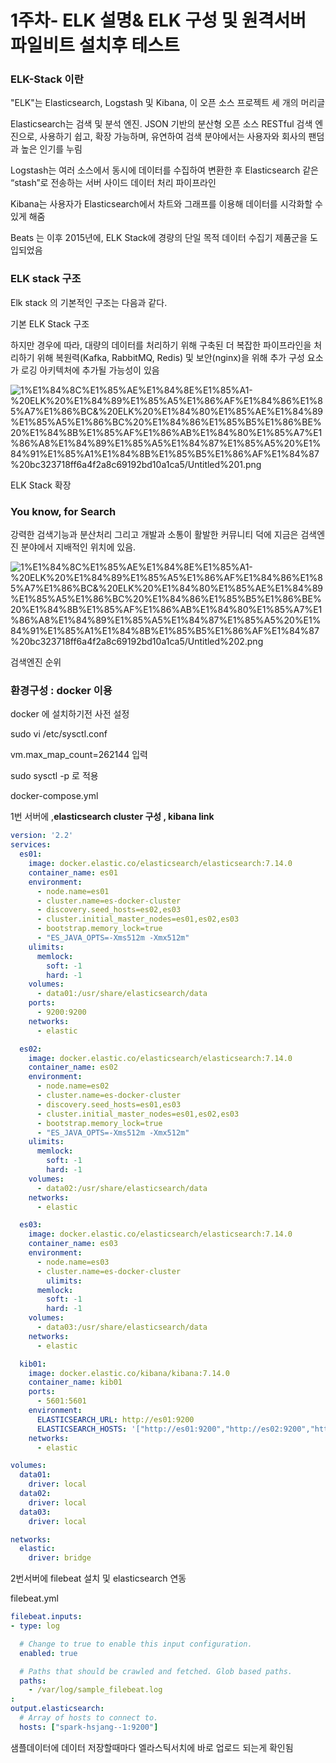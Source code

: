 # 1주차- ELK 설명& ELK 구성 및 원격서버 파일비트 설치후 테스트

### ELK-Stack 이란

"ELK"는 Elasticsearch, Logstash 및 Kibana, 이 오픈 소스 프로젝트 세 개의 머리글

Elasticsearch는 검색 및 분석 엔진. JSON 기반의 분산형 오픈 소스 RESTful 검색 엔진으로, 사용하기 쉽고, 확장 가능하며, 유연하여 검색 분야에서는 사용자와 회사의 팬덤과 높은 인기를 누림

 Logstash는 여러 소스에서 동시에 데이터를 수집하여 변환한 후 Elasticsearch 같은 “stash”로 전송하는 서버 사이드 데이터 처리 파이프라인

 Kibana는 사용자가 Elasticsearch에서 차트와 그래프를 이용해 데이터를 시각화할 수 있게 해줌

Beats 는 이후 2015년에, ELK Stack에 경량의 단일 목적 데이터 수집기 제품군을 도입되었음

### ELK stack 구조

Elk stack 의 기본적인 구조는 다음과 같다.


기본 ELK Stack 구조

 

하지만 경우에 따라, 대량의 데이터를 처리하기 위해 구축된 더 복잡한 파이프라인을 처리하기 위해 복원력(Kafka, RabbitMQ, Redis) 및 보안(nginx)을 위해 추가 구성 요소가 로깅 아키텍처에 추가될 가능성이 있음

![1%E1%84%8C%E1%85%AE%E1%84%8E%E1%85%A1-%20ELK%20%E1%84%89%E1%85%A5%E1%86%AF%E1%84%86%E1%85%A7%E1%86%BC&%20ELK%20%E1%84%80%E1%85%AE%E1%84%89%E1%85%A5%E1%86%BC%20%E1%84%86%E1%85%B5%E1%86%BE%20%E1%84%8B%E1%85%AF%E1%86%AB%E1%84%80%E1%85%A7%E1%86%A8%E1%84%89%E1%85%A5%E1%84%87%E1%85%A5%20%E1%84%91%E1%85%A1%E1%84%8B%E1%85%B5%E1%86%AF%E1%84%87%20bc323718ff6a4f2a8c69192bd10a1ca5/Untitled%201.png](1%E1%84%8C%E1%85%AE%E1%84%8E%E1%85%A1-%20ELK%20%E1%84%89%E1%85%A5%E1%86%AF%E1%84%86%E1%85%A7%E1%86%BC&%20ELK%20%E1%84%80%E1%85%AE%E1%84%89%E1%85%A5%E1%86%BC%20%E1%84%86%E1%85%B5%E1%86%BE%20%E1%84%8B%E1%85%AF%E1%86%AB%E1%84%80%E1%85%A7%E1%86%A8%E1%84%89%E1%85%A5%E1%84%87%E1%85%A5%20%E1%84%91%E1%85%A1%E1%84%8B%E1%85%B5%E1%86%AF%E1%84%87%20bc323718ff6a4f2a8c69192bd10a1ca5/Untitled%201.png)

ELK Stack 확장

### You know, for Search

강력한 검색기능과 분산처리 그리고 개발과 소통이 활발한 커뮤니티 덕에 지금은 검색엔진 분야에서 지배적인 위치에 있음.

![1%E1%84%8C%E1%85%AE%E1%84%8E%E1%85%A1-%20ELK%20%E1%84%89%E1%85%A5%E1%86%AF%E1%84%86%E1%85%A7%E1%86%BC&%20ELK%20%E1%84%80%E1%85%AE%E1%84%89%E1%85%A5%E1%86%BC%20%E1%84%86%E1%85%B5%E1%86%BE%20%E1%84%8B%E1%85%AF%E1%86%AB%E1%84%80%E1%85%A7%E1%86%A8%E1%84%89%E1%85%A5%E1%84%87%E1%85%A5%20%E1%84%91%E1%85%A1%E1%84%8B%E1%85%B5%E1%86%AF%E1%84%87%20bc323718ff6a4f2a8c69192bd10a1ca5/Untitled%202.png](1%E1%84%8C%E1%85%AE%E1%84%8E%E1%85%A1-%20ELK%20%E1%84%89%E1%85%A5%E1%86%AF%E1%84%86%E1%85%A7%E1%86%BC&%20ELK%20%E1%84%80%E1%85%AE%E1%84%89%E1%85%A5%E1%86%BC%20%E1%84%86%E1%85%B5%E1%86%BE%20%E1%84%8B%E1%85%AF%E1%86%AB%E1%84%80%E1%85%A7%E1%86%A8%E1%84%89%E1%85%A5%E1%84%87%E1%85%A5%20%E1%84%91%E1%85%A1%E1%84%8B%E1%85%B5%E1%86%AF%E1%84%87%20bc323718ff6a4f2a8c69192bd10a1ca5/Untitled%202.png)

검색엔진 순위

### 환경구성 : docker 이용

docker 에 설치하기전 사전 설정

sudo vi /etc/sysctl.conf

vm.max_map_count=262144 입력

sudo sysctl -p 로 적용

docker-compose.yml

1번 서버에 ,**elasticsearch cluster 구성 , kibana link**

```yaml
version: '2.2'
services:
  es01:
    image: docker.elastic.co/elasticsearch/elasticsearch:7.14.0
    container_name: es01
    environment:
      - node.name=es01
      - cluster.name=es-docker-cluster
      - discovery.seed_hosts=es02,es03
      - cluster.initial_master_nodes=es01,es02,es03
      - bootstrap.memory_lock=true
      - "ES_JAVA_OPTS=-Xms512m -Xmx512m"
    ulimits:
      memlock:
        soft: -1
        hard: -1
    volumes:
      - data01:/usr/share/elasticsearch/data
    ports:
      - 9200:9200
    networks:
      - elastic

  es02:
    image: docker.elastic.co/elasticsearch/elasticsearch:7.14.0
    container_name: es02
    environment:
      - node.name=es02
      - cluster.name=es-docker-cluster
      - discovery.seed_hosts=es01,es03
      - cluster.initial_master_nodes=es01,es02,es03
      - bootstrap.memory_lock=true
      - "ES_JAVA_OPTS=-Xms512m -Xmx512m"
    ulimits:
      memlock:
        soft: -1
        hard: -1
    volumes:
      - data02:/usr/share/elasticsearch/data
    networks:
      - elastic

  es03:
    image: docker.elastic.co/elasticsearch/elasticsearch:7.14.0
    container_name: es03
    environment:
      - node.name=es03
      - cluster.name=es-docker-cluster
		ulimits:
      memlock:
        soft: -1
        hard: -1
    volumes:
      - data03:/usr/share/elasticsearch/data
    networks:
      - elastic

  kib01:
    image: docker.elastic.co/kibana/kibana:7.14.0
    container_name: kib01
    ports:
      - 5601:5601
    environment:
      ELASTICSEARCH_URL: http://es01:9200
      ELASTICSEARCH_HOSTS: '["http://es01:9200","http://es02:9200","http://es03:9200"]'
    networks:
      - elastic

volumes:
  data01:
    driver: local
  data02:
    driver: local
  data03:
    driver: local

networks:
  elastic:
    driver: bridge
```

2번서버에 filebeat 설치 및 elasticsearch 연동

filebeat.yml

```yaml
filebeat.inputs:
- type: log

  # Change to true to enable this input configuration.
  enabled: true

  # Paths that should be crawled and fetched. Glob based paths.
  paths:
    - /var/log/sample_filebeat.log
:
output.elasticsearch:
  # Array of hosts to connect to.
  hosts: ["spark-hsjang--1:9200"]
```

샘플데이터에 데이터 저장할때마다 엘라스틱서치에 바로 업로드 되는게 확인됨